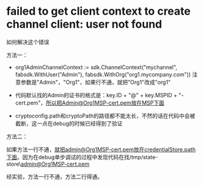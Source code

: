 # failed to get client context to create channel client: user not found

如何解决这个错误

方法一：

* org1AdminChannelContext := sdk.ChannelContext("mychannel", fabsdk.WithUser("Admin"), fabsdk.WithOrg("org1.mycompany.com")) 注意参数是"Admin"，"Org1"，如果行不通，就把"Org1"改成"org1"

* 代码默认找的Admin的证书的格式是：key.ID + "@" + key.MSPID + "-cert.pem"，所以把Admin@Org1MSP-cert.pem放在MSP下面

* cryptoconfig.path和cryptoPath的路径都不能太长，不然的话在代码中会被截断，这一点在debug的时候已经得到了验证

方法二：

如果方法一行不通，就把admin@Org1MSP-cert.pem放在credentialStore.path下面。因为在debug单步调试的过程中发现代码在找/tmp/state-store\admin@Org1MSP-cert.pem

经实验，方法一行不通，方法二行得通。
